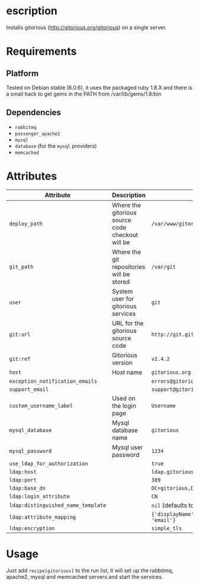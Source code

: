 escription
===========

Installs gitorious (http://gitorious.org/gitorious) on a single server.

Requirements
============

Platform
--------
Tested on Debian stable (6.0.6), it uses the packaged ruby 1.8.X and there is a 
small hack to get gems in the PATH from /var/lib/gems/1.8/bin

Dependencies
------------

* `rabbitmq`
* `passenger_apache2`
* `mysql`
* `database` (for the `mysql` providers)
* `memcached`

Attributes
==========

Attribute | Description | Default
----------|-------------|--------
`deploy_path`         | Where the gitorious source code checkout will be | `/var/www/gitorious`
`git_path`            | Where the git repositories will be stored | `/var/git`
`user`                | System user for gitorious services | `git`
`git:url`             | URL for the gitorious source code | `http://git.gitorious.org/gitorious/mainline.git`
`git:ref`             | Gitorious version | `v2.4.2`
`host`                | Host name | `gitorious.org`
`exception_notification_emails` | | `errors@gitorious.org`
`support_email`                 | | `support@gitorious.org`
`custom_username_label` | Used on the login page | `Username`
`mysql_database`      | Mysql database name | `gitorious`
`mysql_password`      | Mysql user password | `1234`
`use_ldap_for_authorization` | | `true`
`ldap:host`           | | `ldap.gitorious.org`
`ldap:port`           | | `389`
`ldap:base_dn`        | | `DC=gitorious,DC=org`
`ldap:login_attribute`| | `CN`
`ldap:distinguished_name_template` | | `nil` (defaults to `$LOGIN_ATTRIBUTE={},$BASE_DN`)
`ldap:attribute_mapping` | | `{'displayName' => 'fullname', 'mail' => 'email'}`
`ldap:encryption`        | | `simple_tls`

Usage
=====

Just add `recipe[gitorious]` to the run list, it will set up the rabbitmq,
apache2, mysql and memcached servers and start the services.
